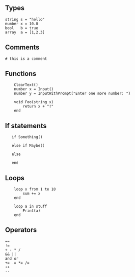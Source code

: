 ## Types
```
string s = "hello"
number x = 10.0
bool   b = true
array  a = [1,2,3]
```

## Comments
```
# this is a comment
```

## Functions
```
    ClearText()
    number x = Input()
    number y = InputWithPrompt("Enter one more number: ")

    void Foo(string x)
        return x + "!"
    end
```

## If statements
```
   if Something()

   else if Maybe()

   else

   end
```

## Loops
```
    loop x from 1 to 10
        sum += x
    end

    loop a in stuff
        Print(a)
    end
```

## Operators
```
==
!=
+ - * /
&& ||
and or
+= -= *= /=
++
--
```